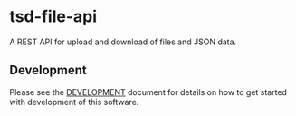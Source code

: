 
# tsd-file-api

A REST API for upload and download of files and JSON data.

## Development

Please see the [DEVELOPMENT](DEVELOPMENT.md) document for details on how to get
started with development of this software.
